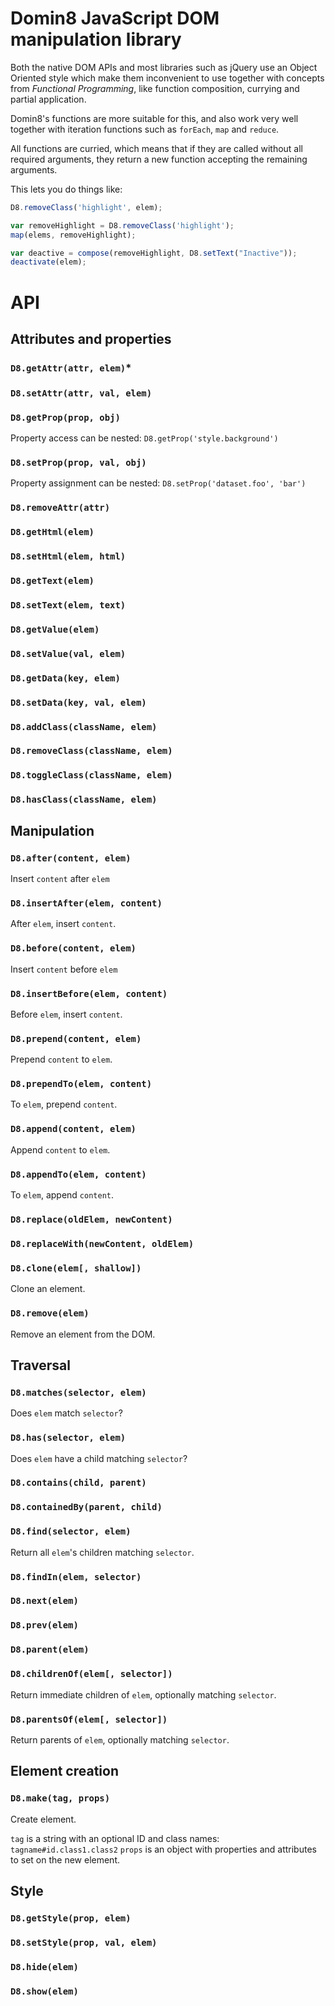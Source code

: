 # Domin8 JavaScript DOM manipulation library

Both the native DOM APIs and most libraries such as jQuery use an
Object Oriented style which make them inconvenient to use together with
concepts from *Functional Programming*, like function composition, currying
and partial application.

Domin8's functions are more suitable for this, and also work very well
together with iteration functions such as `forEach`, `map` and `reduce`.

All functions are curried, which means that if they are called without all
required arguments, they return a new function accepting the remaining
arguments.

This lets you do things like:

```JavaScript
D8.removeClass('highlight', elem);

var removeHighlight = D8.removeClass('highlight');
map(elems, removeHighlight);

var deactive = compose(removeHighlight, D8.setText("Inactive"));
deactivate(elem);

```

# API

## Attributes and properties

### `D8.getAttr(attr, elem)`*

### `D8.setAttr(attr, val, elem)`

### `D8.getProp(prop, obj)`

Property access can be nested: `D8.getProp('style.background')`

### `D8.setProp(prop, val, obj)`

Property assignment can be nested: `D8.setProp('dataset.foo', 'bar')`

### `D8.removeAttr(attr)`

### `D8.getHtml(elem)`

### `D8.setHtml(elem, html)`

### `D8.getText(elem)`

### `D8.setText(elem, text)`

### `D8.getValue(elem)`

### `D8.setValue(val, elem)`

### `D8.getData(key, elem)`

### `D8.setData(key, val, elem)`

### `D8.addClass(className, elem)`

### `D8.removeClass(className, elem)`

### `D8.toggleClass(className, elem)`

### `D8.hasClass(className, elem)`



## Manipulation

### `D8.after(content, elem)`

Insert `content` after `elem`

### `D8.insertAfter(elem, content)`

After `elem`, insert `content`.

### `D8.before(content, elem)`

Insert `content` before `elem`

### `D8.insertBefore(elem, content)`

Before `elem`, insert `content`.

### `D8.prepend(content, elem)`

Prepend `content` to `elem`.

### `D8.prependTo(elem, content)`

To `elem`, prepend `content`.

### `D8.append(content, elem)`

Append `content` to `elem`.

### `D8.appendTo(elem, content)`

To `elem`, append `content`.

### `D8.replace(oldElem, newContent)`

### `D8.replaceWith(newContent, oldElem)`

### `D8.clone(elem[, shallow])`

Clone an element.

### `D8.remove(elem)`

Remove an element from the DOM.
 

## Traversal

### `D8.matches(selector, elem)`

Does `elem` match `selector`?

### `D8.has(selector, elem)`

Does `elem` have a child matching `selector`?

### `D8.contains(child, parent)`

### `D8.containedBy(parent, child)`

### `D8.find(selector, elem)`

Return all `elem`'s children matching `selector`.

### `D8.findIn(elem, selector)`

### `D8.next(elem)`

### `D8.prev(elem)`

### `D8.parent(elem)`

### `D8.childrenOf(elem[, selector])`

Return immediate children of `elem`, optionally matching `selector`.

### `D8.parentsOf(elem[, selector])`

Return parents of `elem`, optionally matching `selector`.


## Element creation

### `D8.make(tag, props)`

Create element.

`tag` is a string with an optional ID and class names: `tagname#id.class1.class2`
`props` is an object with properties and attributes to set on the new element.


## Style

### `D8.getStyle(prop, elem)`

### `D8.setStyle(prop, val, elem)`

### `D8.hide(elem)`

### `D8.show(elem)`
